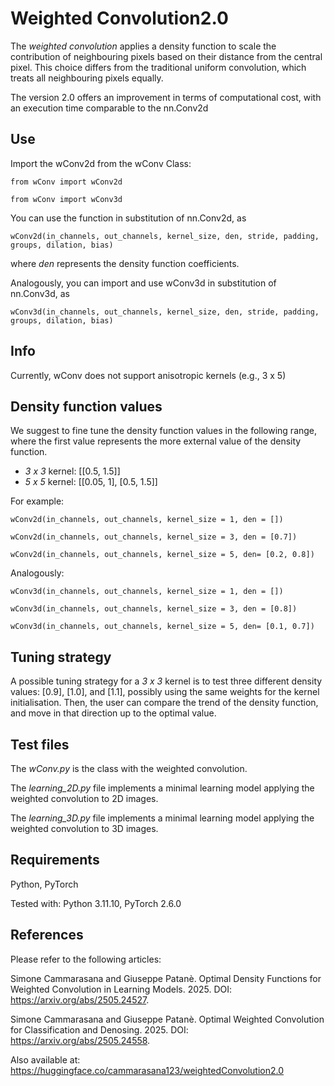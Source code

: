 # Weighted Convolution2.0
The _weighted convolution_ applies a density function to scale the contribution of neighbouring pixels based on their distance from the central pixel. This choice differs from the traditional uniform convolution, which treats all neighbouring pixels equally.

The version 2.0 offers an improvement in terms of computational cost, with an execution time comparable to the nn.Conv2d

## Use
Import the wConv2d from the wConv Class:

```from wConv import wConv2d```

```from wConv import wConv3d```

You can use the function in substitution of nn.Conv2d, as

```wConv2d(in_channels, out_channels, kernel_size, den, stride, padding, groups, dilation, bias)```

where _den_ represents the density function coefficients.

Analogously, you can import and use wConv3d in substitution of nn.Conv3d, as

```wConv3d(in_channels, out_channels, kernel_size, den, stride, padding, groups, dilation, bias)```

## Info
Currently, wConv does not support anisotropic kernels (e.g., 3 x 5)


## Density function values
We suggest to fine tune the density function values in the following range, where the first value represents the more external value of the density function.

- *3 x 3* kernel: [[0.5, 1.5]]
- *5 x 5* kernel: [[0.05, 1], [0.5, 1.5]]

For example:

```wConv2d(in_channels, out_channels, kernel_size = 1, den = []) ```

```wConv2d(in_channels, out_channels, kernel_size = 3, den = [0.7]) ```

```wConv2d(in_channels, out_channels, kernel_size = 5, den= [0.2, 0.8]) ```

Analogously:

```wConv3d(in_channels, out_channels, kernel_size = 1, den = []) ```

```wConv3d(in_channels, out_channels, kernel_size = 3, den = [0.8]) ```

```wConv3d(in_channels, out_channels, kernel_size = 5, den= [0.1, 0.7]) ```

## Tuning strategy
A possible tuning strategy for a *3 x 3* kernel is to test three different density values: [0.9], [1.0], and [1.1], possibly using the same weights for the kernel initialisation.
Then, the user can compare the trend of the density function, and move in that direction up to the optimal value.


## Test files
The *wConv.py* is the class with the weighted convolution.

The *learning_2D.py* file implements a minimal learning model applying the weighted convolution to 2D images.

The *learning_3D.py* file implements a minimal learning model applying the weighted convolution to 3D images.

## Requirements
Python, PyTorch

Tested with: Python 3.11.10, PyTorch 2.6.0

## References
Please refer to the following articles:

Simone Cammarasana and Giuseppe Patanè. Optimal Density Functions for Weighted Convolution in Learning Models. 2025. DOI: https://arxiv.org/abs/2505.24527.

Simone Cammarasana and Giuseppe Patanè. Optimal Weighted Convolution for Classification and Denosing. 2025. DOI: https://arxiv.org/abs/2505.24558.

Also available at: https://huggingface.co/cammarasana123/weightedConvolution2.0
